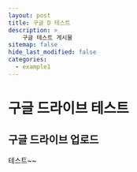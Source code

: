 ```yaml
---
layout: post
title: 구글 D 테스트
description: >
    구글 테스트 게시물
sitemap: false
hide_last_modified: false
categories:
  - example1
---
```


# 구글 드라이브 테스트

## 구글 드라이브 업로드


테스트~~